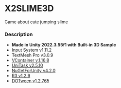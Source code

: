 # X2SLIME3D

Game about cute jumping slime
 
### Description

- **Made in Unity 2022.3.55f1 with Built-in 3D Sample**
- Input System v1.11.2
- TextMesh Pro v3.0.9
- [VContainer v.1.16.8](https://github.com/hadashiA/VContainer)
- [UniTask v2.5.10](https://github.com/Cysharp/UniTask)
- [NuGetForUnity v4.2.0](https://github.com/GlitchEnzo/NuGetForUnity)
- [R3 v1.2.9](https://github.com/Cysharp/R3)
- [DOTween v1.2.765](https://dotween.demigiant.com/index.php)